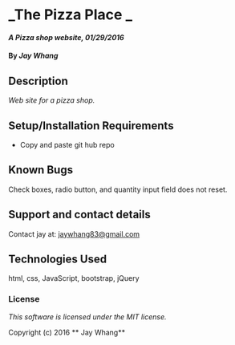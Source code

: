# _The Pizza Place _

#### _A Pizza shop website, 01/29/2016_

#### By _**Jay Whang**_

## Description

_Web site for a pizza shop._

## Setup/Installation Requirements

* Copy and paste git hub repo

## Known Bugs

Check boxes, radio button, and quantity input field does not reset.

## Support and contact details

Contact jay at: jaywhang83@gmail.com

## Technologies Used

html, css, JavaScript, bootstrap, jQuery

### License

*This software is licensed under the MIT license.*

Copyright (c) 2016 ** Jay Whang**
